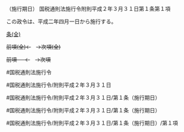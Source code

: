 （施行期日）
国税通則法施行令附則平成２年３月３１日第１条第１項

この政令は、平成二年四月一日から施行する。

[条(全)](国税通則法施行＿令附則平成２年３月３１日第１条_.md)

~~前項(全)←~~　~~→次項(全)~~

~~前項 　 ←~~　~~→次項~~



#国税通則法施行令

#国税通則法施行令/附則平成２年３月３１日

#国税通則法施行令/附則平成２年３月３１日/第１条（施行期日）

#国税通則法施行令/附則平成２年３月３１日/第１条（施行期日）

#国税通則法施行令/附則平成２年３月３１日/第１条（施行期日）/第１項

